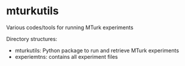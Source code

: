 mturkutils
==========

Various codes/tools for running MTurk experiments

Directory structures:
* mturkutils: Python package to run and retrieve MTurk experiments
* experiemtns: contains all experiment files
